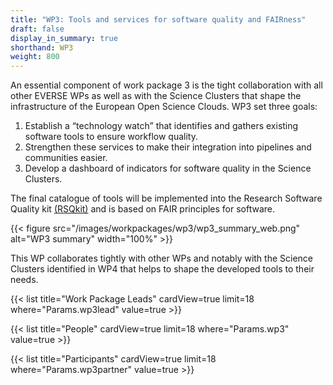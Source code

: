 ```yaml
---
title: "WP3: Tools and services for software quality and FAIRness"
draft: false
display_in_summary: true
shorthand: WP3
weight: 800
---
```


An essential component of work package 3 is the tight collaboration with all other EVERSE WPs as well as with the Science Clusters that shape the infrastructure of the European Open Science Clouds. WP3 set three goals:

1. Establish a “technology watch” that identifies and gathers existing software tools to ensure workflow quality.
2. Strengthen these services to make their integration into pipelines and communities easier.
3. Develop a dashboard of indicators for software quality in the Science Clusters.

The final catalogue of tools will be implemented into the Research Software Quality kit [(RSQkit)](/services/rsqkit/) and is based on FAIR principles for software.

{{< figure src="/images/workpackages/wp3/wp3_summary_web.png" alt="WP3 summary" width="100%" >}}

This WP collaborates tightly with other WPs and notably with the Science Clusters identified in WP4 that helps to shape the developed tools to their needs.

{{< list title="Work Package Leads" cardView=true limit=18 where="Params.wp3lead" value=true  >}}

{{< list title="People" cardView=true limit=18 where="Params.wp3" value=true  >}}

{{< list title="Participants" cardView=true limit=18 where="Params.wp3partner" value=true  >}}
